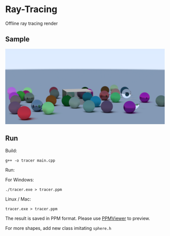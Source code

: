 # Ray-Tracing
Offline ray tracing render
## Sample

![cube9](./output_images/cube9.png)

## Run

Build:

```shell
g++ -o tracer main.cpp
```

Run:

For Windows:

```shell
./tracer.exe > tracer.ppm
```

Linux / Mac:

```shell
tracer.exe > tracer.ppm
```

The result is saved in PPM format. Please use [PPMViewer](https://www.cs.rhodes.edu/welshc/COMP141_F16/ppmReader.html) to preview.

For more shapes, add new class imitating `sphere.h`